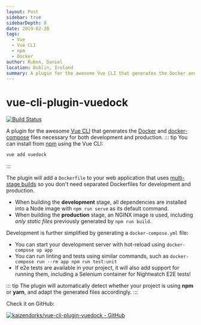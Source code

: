 ```yaml
---
layout: Post
sidebar: true
sidebarDepth: 0
date: 2019-02-28
tags:
  - Vue
  - Vue CLI
  - npm
  - Docker
author: Ruben, Daniel
location: Dublin, Ireland
summary: A plugin for the awesome Vue CLI that generates the Docker and docker-compose files necessary for both development and production.
---
```

# vue-cli-plugin-vuedock
[![Build Status](https://travis-ci.org/kaizendorks/vue-cli-plugin-vuedock.svg?branch=master)](https://travis-ci.org/kaizendorks/vue-cli-plugin-vuedock)

A plugin for the awesome [Vue CLI](https://cli.vuejs.org/) that generates the [Docker](https://docs.docker.com/engine/reference/builder/) and [docker-compose](https://docs.docker.com/compose/compose-file/) files necessary for both development and production.
::: tip
You can install from [npm](https://www.npmjs.com/package/vue-cli-plugin-vuedock) using the Vue CLI:
```bash
vue add vuedock
```
:::

The plugin will add a `Dockerfile` to your web application that uses [multi-stage builds](https://docs.docker.com/develop/develop-images/multistage-build/) so you don't need separated Dockerfiles for development and production.
- When building the **development** stage, all dependencies are installed into a Node image with `npm run serve` as its default command.
- When building the **production** stage, an NGINX image is used, including _only static files_ previously generated by `npm run build`.

Development is further simplified by generating a `docker-compose.yml` file:
- You can start your development server with hot-reload using `docker-compose up app`
- You can run linting and tests using similar commands, such as `docker-compose run --rm app npm run test:unit`
- If e2e tests are available in your project, it will also add support for running them, including a Selenium container for Nightwatch E2E tests!

::: tip
The plugin will automatically detect whether your project is using **npm** or **yarn**, and adapt the generated files accordingly.
:::

Check it on GitHub:

[![kaizendorks/vue-cli-plugin-vuedock - GitHub](https://gh-card.dev/repos/kaizendorks/vue-cli-plugin-vuedock.svg?fullname=)](https://github.com/kaizendorks/vue-cli-plugin-vuedock)
